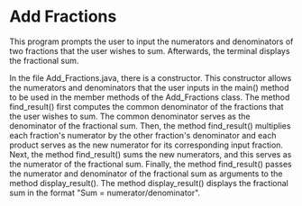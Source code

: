 # Add Fractions
This program prompts the user to input the numerators and denominators of two fractions that the user wishes to sum. Afterwards, the terminal displays the fractional sum.

In the file Add_Fractions.java, there is a constructor. This constructor allows the numerators and denominators that the user inputs in the main() method to be used in the member methods of the Add_Fractions class.
The method find_result() first computes the common denominator of the fractions that the user wishes to sum. The common denominator serves as the denominator of the fractional sum. Then, the method find_result() multiplies each fraction's numerator by the other fraction's denominator and each product serves as the new numerator for its corresponding input fraction. Next, the method find_result() sums the new numerators, and this serves as the numerator of the fractional sum. Finally, the method find_result() passes the numerator and denominator of the fractional sum as arguments to the method display_result(). 
The method display_result() displays the fractional sum in the format "Sum = numerator/denominator".  
